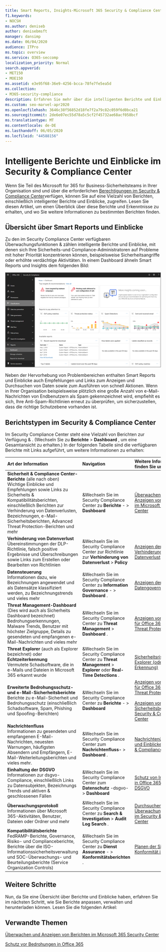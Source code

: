 ```yaml
---
title: Smart Reports, Insights-Microsoft 365 Security & Compliance Center
f1.keywords:
- NOCSH
ms.author: deniseb
author: denisebmsft
manager: dansimp
ms.date: 06/04/2020
audience: ITPro
ms.topic: overview
ms.service: O365-seccomp
localization_priority: Normal
search.appverid:
- MET150
- MOE150
ms.assetid: e3e95f68-36e9-4256-bcca-78fe7fe5ea5d
ms.collection:
- M365-security-compliance
description: Erfahren Sie mehr über die intelligenten Berichte und Einblicke, die im Security and Compliance Center zur Verfügung stehen, und wie Sie diese zum Anzeigen und Durchsuchen von Daten und zum Ausführen von schnell Aktionen verwenden können.
ms.custom: seo-marvel-apr2020
ms.openlocfilehash: 3646c38f56852d18fe7f2a79c82c059f6d0bca21
ms.sourcegitcommit: 2de6e07ec55d78a5c5cf2f45732ae68acf058bcf
ms.translationtype: MT
ms.contentlocale: de-DE
ms.lasthandoff: 06/05/2020
ms.locfileid: "44588156"
---
```

# <a name="smart-reports-and-insights-in-the-security-amp-compliance-center"></a>Intelligente Berichte und Einblicke im Security &amp; Compliance Center

Wenn Sie Teil des Microsoft for 365 for Business-Sicherheitsteams in Ihrer Organisation sind und über die erforderlichen [Berechtigungen im Security &amp; Compliance Center](permissions-in-the-security-and-compliance-center.md)verfügen, können Sie auf eine Vielzahl von Berichten, einschließlich intelligenter Berichte und Einblicke, zugreifen. Lesen Sie diesen Artikel, um einen Überblick über diese Berichte und Erkenntnisse zu erhalten, und wo Sie weitere Informationen zu bestimmten Berichten finden.
      
## <a name="smart-reports-and-insights-overview"></a>Übersicht über Smart Reports und Einblicke

Zu den im Security Compliance Center verfügbaren Überwachungsfunktionen &amp; zählen intelligente Berichte und Einblicke, mit denen sich Ihre Sicherheits-und Compliance-Administratoren auf Probleme mit hoher Priorität konzentrieren können, beispielsweise Sicherheitsangriffe oder erhöhte verdächtige Aktivitäten. In einem Dashboard ähneln Smart Reports und Insights dem folgenden Bild:
  
![&amp;Wählen Sie im Security Compliance Center die Option Berichte-Dashboard aus. \>](../../media/2a668c3d-3fa3-4e37-8149-46989b33ae8c.png)
  
Neben der Hervorhebung von Problembereichen enthalten Smart Reports und Einblicke auch Empfehlungen und Links zum Anzeigen und Durchsuchen von Daten sowie zum Ausführen von schnell Aktionen. Wenn in Ihrer Organisation beispielsweise plötzlich eine große Anzahl von e-Mail-Nachrichten von Endbenutzern als Spam gekennzeichnet wird, empfiehlt es sich, Ihre Anti-Spam-Richtlinien erneut zu überprüfen, um sicherzustellen, dass die richtige Schutzebene vorhanden ist.
  
## <a name="types-of-reports-in-the-security-amp-compliance-center"></a>Berichtstypen im Security &amp; Compliance Center

Im Security Compliance Center steht eine Vielzahl von Berichten zur Verfügung &amp; . (Wechseln Sie zu **Berichte** \> **Dashboard** , um eine Gesamtansicht zu erhalten.) In der folgenden Tabelle sind die verfügbaren Berichte mit Links aufgeführt, um weitere Informationen zu erhalten: 
  
|**Art der Information**|**Navigation**|**Weitere Informationen finden Sie unter**|
|:-----|:-----|:-----|
|**Sicherheit &amp; Compliance Center-Berichte** (alle nach oben)  <br/> Wichtige Einblicke und Empfehlungen sowie Links zu Sicherheits &amp; Kompatibilitätsberichten, einschließlich Berichten zur Verhinderung von Datenverlusten, Bezeichnungen, e-Mail-Sicherheitsberichten, Advanced Threat Protection-Berichten und mehr  <br/> |&amp;Wechseln Sie im Security Compliance Center zu **Berichte** - \> **Dashboard** <br/> |[Überwachen und Anzeigen von Berichten im Microsoft 365 Security Center](../mtp/monitoring-and-reporting.md) <br/> |
|**Verhinderung von Datenverlust** <br/> Übereinstimmungen der DLP-Richtlinie, falsch positive Ergebnisse und Überschreibungen sowie Links zum Erstellen oder Bearbeiten von Richtlinien  <br/> |&amp;Wechseln Sie im Security Compliance Center zur Richtlinie zur **Verhinderung von Datenverlust** \> **Policy** <br/> |[Anzeigen der Berichte zur Verhinderung von Datenverlust](../../compliance/view-the-dlp-reports.md) <br/> |
|**Datensteuerung** <br/> Informationen dazu, wie Bezeichnungen angewendet und als Datensätze klassifiziert werden, zu Bezeichnungstrends und vieles mehr  <br/> |&amp;Wechseln Sie im Security Compliance Center zu **Information Governance** - \> **Dashboard** . <br/> |[Anzeigen der Datengovernanceberichte](../../compliance/view-the-data-governance-reports.md) <br/> |
|**Threat Management-Dashboard** (Dies wird auch als Sicherheits Dashboard bezeichnet)  <br/> Bedrohungserkennungen, Malware Trends, Benutzer mit höchster Zielgruppe, Details zu gesendeten und empfangenen e-Mail-Nachrichten und vieles mehr  <br/> |&amp;Wechseln Sie im Security Compliance Center zu **Threat Management** \> **Dashboard** . <br/> |[Anzeigen von Berichten für Office 365 Advanced Threat Protection](view-reports-for-atp.md) <br/> |
|**Threat Explorer** (auch als Explorer bezeichnet) oder **Echtzeiterkennung** <br/> Vermutete Schadsoftware, die in e-Mails und Dateien in Microsoft 365 erkannt wurde  <br/> |&amp;Wechseln Sie im Security Compliance Center zu **Threat Management** \> **Explorer** oder **Real-Time Detections** .<br/> |[Sicherheitsrisiken-Explorer (oder Echtzeit-Erkennung)](threat-explorer.md) <br/> |
|**Erweiterte Bedrohungsschutz-und e-Mail-Sicherheitsberichte** <br/> Berichte zu e-Mail-Sicherheit und Bedrohungsschutz (einschließlich Schadsoftware, Spam, Phishing und Spoofing-Berichten)  <br/> |&amp;Wechseln Sie im Security Compliance Center zu **Berichte** - \> **Dashboard** <br/> |[Anzeigen von Berichten für Office 365 Advanced Threat Protection](view-reports-for-atp.md) <br/><br/> [Anzeigen von e-Mail-Sicherheitsberichten im Security &amp; Compliance Center](view-email-security-reports.md) <br/> |
|**Nachrichtenfluss** <br/> Informationen zu gesendeten und empfangenen E-Mail-Nachrichten, neuesten Warnungen, häufigsten Absendern und Empfängern, E-Mail-Weiterleitungsberichten und vieles mehr.  <br/> |&amp;Wechseln Sie im Security Compliance Center zum **Nachrichtenfluss-** \> **Dashboard** . <br/> |[Nachrichtenübermittlung und Einblicke im Security & Compliance Center](mail-flow-insights-v2.md)<br/> |
|**Einhaltung der DSGVO** <br/> Informationen zur dsgvo-Compliance, einschließlich Links zu Datensubjekten, Bezeichnungs Trends und aktiven &amp; geschlossenen Fällen  <br/> |&amp;Wechseln Sie im Security Compliance Center zum **Datenschutz** -dsgvo- \> **Dashboard** <br/> |[Schutz von Informationen in Office 365 für die DSGVO](https://docs.microsoft.com/microsoft-365/compliance/office-365-information-protection-for-gdpr) <br/> |
|**Überwachungsprotokoll** <br/> Informationen über Microsoft 365-Aktivitäten, Benutzer, Dateien oder Ordner und mehr  <br/> |&amp;Wechseln Sie im Security Compliance Center zu **Search &amp; Investigation** \> **Audit Log Search** . <br/> |[Durchsuchen des Überwachungsprotokolls im Security &amp; Compliance Center](../../compliance/search-the-audit-log-in-security-and-compliance.md) <br/> |
|**Kompatibilitätsberichte** <br/> FedRAMP-Berichte, Governance, Risiko- und Complianceberichte, Berichte über die ISO-Informationssicherheitsverwaltung und SOC-Überwachungs- und Beurteilungsberichte (Service Organization Controls)  <br/> |&amp;Wechseln Sie im Security Compliance Center zu **Dienst Assurance** - \> **Konformitätsberichten** . <br/> |[Planen der Sicherheits &amp; Konformität in Office 365](../../compliance/plan-for-security-and-compliance.md) <br/> |
  
## <a name="next-steps"></a>Weitere Schritte

Nun, da Sie eine Übersicht über Berichte und Einblicke haben, erfahren Sie im nächsten Schritt, wie Sie Berichte anpassen, verwalten und herunterladen können. Lesen Sie die folgenden Artikel:
  

    
## <a name="related-topics"></a>Verwandte Themen

[Überwachen und Anzeigen von Berichten im Microsoft 365 Security Center](../mtp/monitoring-and-reporting.md)
  
[Schutz vor Bedrohungen in Office 365](protect-against-threats.md)
  

